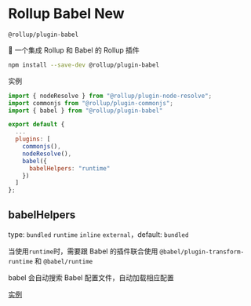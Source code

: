 # Rollup Babel New

`@rollup/plugin-babel`

🍣 一个集成 Rollup 和 Babel 的 Rollup 插件

```bash
npm install --save-dev @rollup/plugin-babel
```

实例

```js
import { nodeResolve } from "@rollup/plugin-node-resolve";
import commonjs from "@rollup/plugin-commonjs";
import { babel } from "@rollup/plugin-babel"

export default {
  ...
  plugins: [
    commonjs(),
    nodeResolve(),
    babel({
      babelHelpers: "runtime"
    })
  ]
};
```

## babelHelpers

type: `bundled` `runtime` `inline` `external`，default: `bundled`

当使用`runtime`时，需要跟 Babel 的插件联合使用 `@babel/plugin-transform-runtime` 和 `@babel/runtime`

babel 会自动搜索 Babel 配置文件，自动加载相应配置

[实例](../rollup.config.js)
